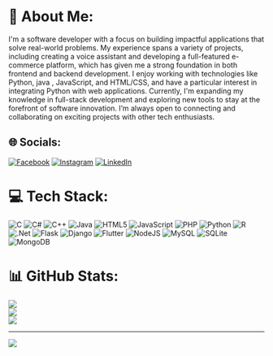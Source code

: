 # 💫 About Me:
I'm a software developer with a focus on building impactful applications that solve real-world problems. My experience spans a variety of projects, including creating a voice assistant and developing a full-featured e-commerce platform, which has given me a strong foundation in both frontend and backend development. I enjoy working with technologies like Python, java , JavaScript, and HTML/CSS, and have a particular interest in integrating Python with web applications. Currently, I'm expanding my knowledge in full-stack development and exploring new tools to stay at the forefront of software innovation. I’m always open to connecting and collaborating on exciting projects with other tech enthusiasts.


## 🌐 Socials:
[![Facebook](https://img.shields.io/badge/Facebook-%231877F2.svg?logo=Facebook&logoColor=white)](https://facebook.com/Darshu_gowda ) [![Instagram](https://img.shields.io/badge/Instagram-%23E4405F.svg?logo=Instagram&logoColor=white)](https://instagram.com/Its_me_darshu_gowda) [![LinkedIn](https://img.shields.io/badge/LinkedIn-%230077B5.svg?logo=linkedin&logoColor=white)](https://linkedin.com/in/Darshu_gowda) 

# 💻 Tech Stack:
![C](https://img.shields.io/badge/c-%2300599C.svg?style=for-the-badge&logo=c&logoColor=white) ![C#](https://img.shields.io/badge/c%23-%23239120.svg?style=for-the-badge&logo=csharp&logoColor=white) ![C++](https://img.shields.io/badge/c++-%2300599C.svg?style=for-the-badge&logo=c%2B%2B&logoColor=white) ![Java](https://img.shields.io/badge/java-%23ED8B00.svg?style=for-the-badge&logo=openjdk&logoColor=white) ![HTML5](https://img.shields.io/badge/html5-%23E34F26.svg?style=for-the-badge&logo=html5&logoColor=white) ![JavaScript](https://img.shields.io/badge/javascript-%23323330.svg?style=for-the-badge&logo=javascript&logoColor=%23F7DF1E) ![PHP](https://img.shields.io/badge/php-%23777BB4.svg?style=for-the-badge&logo=php&logoColor=white) ![Python](https://img.shields.io/badge/python-3670A0?style=for-the-badge&logo=python&logoColor=ffdd54) ![R](https://img.shields.io/badge/r-%23276DC3.svg?style=for-the-badge&logo=r&logoColor=white) ![.Net](https://img.shields.io/badge/.NET-5C2D91?style=for-the-badge&logo=.net&logoColor=white) ![Flask](https://img.shields.io/badge/flask-%23000.svg?style=for-the-badge&logo=flask&logoColor=white) ![Django](https://img.shields.io/badge/django-%23092E20.svg?style=for-the-badge&logo=django&logoColor=white) ![Flutter](https://img.shields.io/badge/Flutter-%2302569B.svg?style=for-the-badge&logo=Flutter&logoColor=white) ![NodeJS](https://img.shields.io/badge/node.js-6DA55F?style=for-the-badge&logo=node.js&logoColor=white) ![MySQL](https://img.shields.io/badge/mysql-4479A1.svg?style=for-the-badge&logo=mysql&logoColor=white) ![SQLite](https://img.shields.io/badge/sqlite-%2307405e.svg?style=for-the-badge&logo=sqlite&logoColor=white) ![MongoDB](https://img.shields.io/badge/MongoDB-%234ea94b.svg?style=for-the-badge&logo=mongodb&logoColor=white)
# 📊 GitHub Stats:
![](https://github-readme-stats.vercel.app/api?username=Darshu-gowda&theme=vue-dark&hide_border=false&include_all_commits=false&count_private=false)<br/>
![](https://github-readme-streak-stats.herokuapp.com/?user=Darshu-gowda&theme=vue-dark&hide_border=false)<br/>
![](https://github-readme-stats.vercel.app/api/top-langs/?username=Darshu-gowda&theme=vue-dark&hide_border=false&include_all_commits=false&count_private=false&layout=compact)

---
[![](https://visitcount.itsvg.in/api?id=Darshu-gowda&icon=5&color=0)](https://visitcount.itsvg.in)
